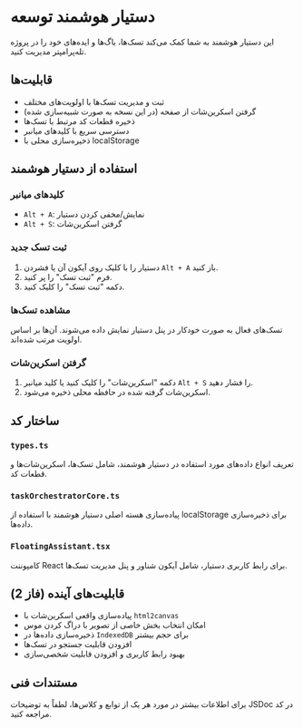 # دستیار هوشمند توسعه

این دستیار هوشمند به شما کمک می‌کند تسک‌ها، باگ‌ها و ایده‌های خود را در پروژه تله‌پرامپتر مدیریت کنید.

## قابلیت‌ها

- ثبت و مدیریت تسک‌ها با اولویت‌های مختلف
- گرفتن اسکرین‌شات از صفحه (در این نسخه به صورت شبیه‌سازی شده)
- ذخیره قطعات کد مرتبط با تسک‌ها
- دسترسی سریع با کلیدهای میانبر
- ذخیره‌سازی محلی با localStorage

## استفاده از دستیار هوشمند

### کلیدهای میانبر

- `Alt + A`: نمایش/مخفی کردن دستیار
- `Alt + S`: گرفتن اسکرین‌شات

### ثبت تسک جدید

1. دستیار را با کلیک روی آیکون آن یا فشردن `Alt + A` باز کنید.
2. فرم "ثبت تسک" را پر کنید.
3. دکمه "ثبت تسک" را کلیک کنید.

### مشاهده تسک‌ها

تسک‌های فعال به صورت خودکار در پنل دستیار نمایش داده می‌شوند. آن‌ها بر اساس اولویت مرتب شده‌اند.

### گرفتن اسکرین‌شات

1. دکمه "اسکرین‌شات" را کلیک کنید یا کلید میانبر `Alt + S` را فشار دهید.
2. اسکرین‌شات گرفته شده در حافظه محلی ذخیره می‌شود.

## ساختار کد

### `types.ts`

تعریف انواع داده‌های مورد استفاده در دستیار هوشمند، شامل تسک‌ها، اسکرین‌شات‌ها و قطعات کد.

### `taskOrchestratorCore.ts`

پیاده‌سازی هسته اصلی دستیار هوشمند با استفاده از localStorage برای ذخیره‌سازی داده‌ها.

### `FloatingAssistant.tsx`

کامپوننت React برای رابط کاربری دستیار، شامل آیکون شناور و پنل مدیریت تسک‌ها.

## قابلیت‌های آینده (فاز 2)

- پیاده‌سازی واقعی اسکرین‌شات با `html2canvas`
- امکان انتخاب بخش خاصی از تصویر با دراگ کردن موس
- ذخیره‌سازی داده‌ها در `IndexedDB` برای حجم بیشتر
- افزودن قابلیت جستجو در تسک‌ها
- بهبود رابط کاربری و افزودن قابلیت شخصی‌سازی

## مستندات فنی

برای اطلاعات بیشتر در مورد هر یک از توابع و کلاس‌ها، لطفاً به توضیحات JSDoc در کد مراجعه کنید. 